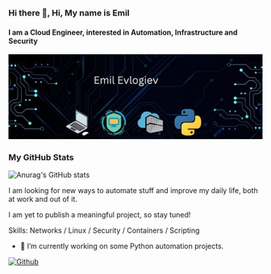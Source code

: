 ### Hi there 👋, Hi, My name is Emil
#### I am a Cloud Engineer, interested in Automation, Infrastructure and Security

![I am a Cloud Engineer, interested in Automation, Infrastructure and Security](https://github.com/Irtun/Hello/blob/main/irtun.jpg)

### My GitHub Stats
![Anurag's GitHub stats](https://github-readme-stats-git-masterrstaa-rickstaa.vercel.app/api?username=Irtun&show_icons=true&theme=radical)



I am looking for new ways to automate stuff and improve my daily life, both at work and out of it.

I am yet to publish a meaningful project, so stay tuned!


Skills: Networks / Linux / Security / Containers / Scripting

- 🔭 I’m currently working on some Python automation projects.

[![Github](https://img.shields.io/github/followers/Irtun?label=Follow&style=social)](https://github.com/Irtun)
